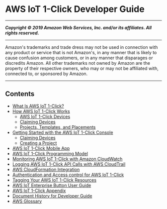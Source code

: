 # AWS IoT 1-Click Developer Guide

-----
*****Copyright &copy; 2019 Amazon Web Services, Inc. and/or its affiliates. All rights reserved.*****

-----
Amazon's trademarks and trade dress may not be used in 
     connection with any product or service that is not Amazon's, 
     in any manner that is likely to cause confusion among customers, 
     or in any manner that disparages or discredits Amazon. All other 
     trademarks not owned by Amazon are the property of their respective
     owners, who may or may not be affiliated with, connected to, or 
     sponsored by Amazon.

-----
## Contents
+ [What Is AWS IoT 1-Click?](what-is-1click.md)
+ [How AWS IoT 1-Click Works](how-1click-works.md)
   + [AWS IoT 1-Click Devices](1click-devices.md)
   + [Claiming Devices](1click-claiming.md)
   + [Projects, Templates, and Placements](1click-PTP.md)
+ [Getting Started with the AWS IoT 1-Click Console](1click-console-getting-started.md)
   + [Claiming Devices](claiming-devices.md)
   + [Creating a Project](creating-projects.md)
+ [AWS IoT 1-Click Mobile App](1click-mobile-app.md)
+ [AWS IoT 1-Click Programming Model](1click-programming.md)
+ [Monitoring AWS IoT 1-Click with Amazon CloudWatch](1click-cloudwatch.md)
+ [Logging AWS IoT 1-Click API Calls with AWS CloudTrail](logging-using-cloudtrail.md)
+ [AWS CloudFormation Integration](1click-cloudformation.md)
+ [Authentication and Access control for AWS IoT 1-Click](1click-authentication.md)
+ [Tagging Your AWS IoT 1-Click Resources](tagging.md)
+ [AWS IoT Enterprise Button User Guide](button-guide.md)
+ [AWS IoT 1-Click Appendix](1click-appendix.md)
+ [Document History for Developer Guide](doc-history.md)
+ [AWS Glossary](glossary.md)